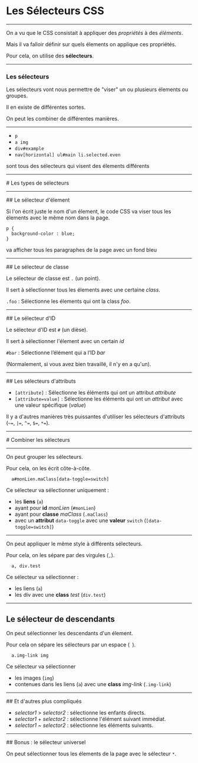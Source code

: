 # Les Sélecteurs CSS



---



On a vu que le CSS consistait à appliquer des *propriétés* à des *éléments*.

Mais il va falloir définir sur quels élements on applique ces propriétés.

Pour cela, on utilise des **sélecteurs**.


***


### Les sélecteurs

Les sélecteurs vont nous permettre de "viser" un ou plusieurs élements ou groupes.

Il en existe de différentes sortes.

On peut les combiner  de différentes manières.


***


- `p`
- `a img`
- `div#example`
- `nav[horizontal] ul#main li.selected.even`

sont tous des sélecteurs qui visent des élements différents



---



# Les types de sélecteurs




***



## Le sélecteur d'élement

Si l'on écrit juste le nom d'un élement, le code CSS va viser tous les élements avec le même nom dans la page.

```
p {
  background-color : blue;
}
```
va afficher tous les paragraphes de la page avec un fond bleu


***


## Le sélecteur de classe

Le sélecteur de classe est `.` (un point).

Il sert à sélectionner tous les élements avec une certaine _class_.

`.foo` : Sélectionne les élements qui ont la class _foo_.


***


## Le sélecteur d'ID

Le sélecteur d'ID est `#` (un dièse).

Il sert à sélectionner l'élement avec un certain _id_

`#bar` : Sélectionne l’élément qui a l’ID _bar_

(Normalement, si vous avez bien travaillé, il n'y en a qu'un).


***


## Les sélecteurs d'attributs

- `[attribute]` : Sélectionne les éléments qui ont un attribut _attribute_
- `[attribute=value]` : Sélectionne les éléments qui ont un _attribut_ avec une valeur spécifique (_value_)

Il y a d'autres manières très puissantes d'utiliser les sélecteurs d'attributs (`~=`, `|=`, `^=`, `$=`, `*=`).



---



# Combiner les sélecteurs


***


On peut grouper les sélecteurs.

Pour cela, on les écrit côte-à-côte.

```
  a#monLien.maClass[data-toggle=switch]
```

Ce sélecteur va sélectionner uniquement :
- les **liens** (`a`)
- ayant pour **id** _monLien_ (`#monLien`)
- ayant pour **classe** _maClass_ (`.maClass`)
- avec un **attribut** `data-toggle` avec une **valeur** `switch` (`[data-toggle=switch]`)


***


On peut appliquer le même style à différents sélecteurs.

Pour cela, on les sépare par des virgules (`,`).

```
  a, div.test
```

Ce sélecteur va sélectionner :
- les liens (`a`)
- les div avec une **class** _test_ (`div.test`)


***

## Le sélecteur de descendants

On peut sélectionner les descendants d'un élement.

Pour cela on sépare les sélecteurs par un espace (` `).

```
  a.img-link img
```
Ce sélecteur va sélectionner
- les images (`img`)
-  contenues dans les liens (`a`) avec une **class** _img-link_ (`.img-link`)


***


## Et d'autres plus compliqués

- _selector1_ > _selector2_ : sélectionne les enfants directs.
- _selector1_ + _selector2_ : sélectionne l'élément suivant immédiat.
- _selector1_ ~ _selector2_ : sélectionne les éléments suivants.


***


## Bonus : le sélecteur universel

On peut sélectionner tous les élements de la page avec le sélecteur `*`.
